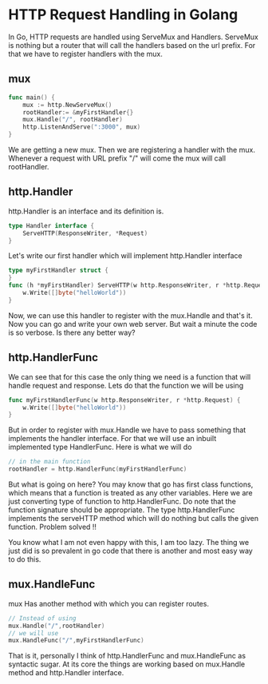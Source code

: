#  HTTP Request Handling in Golang

In Go, HTTP requests are handled using ServeMux and Handlers. ServeMux is nothing but a router that will call the handlers based on the url prefix.
For that we have to register handlers with the mux.

## mux
```go
func main() {
    mux := http.NewServeMux()
    rootHandler:= &myFirstHandler{}
	mux.Handle("/", rootHandler)
	http.ListenAndServe(":3000", mux)
}
```
We are getting a new mux. 
Then we are registering a handler with the mux. 
Whenever a request with URL prefix "/" will come the mux will call rootHandler. 

## http.Handler
http.Handler is an interface and its definition is. 
```go
type Handler interface {
    ServeHTTP(ResponseWriter, *Request)
}
```
Let's write our first handler which will implement http.Handler interface
```go
type myFirstHandler struct {
}
func (h *myFirstHandler) ServeHTTP(w http.ResponseWriter, r *http.Request) {
	w.Write([]byte("helloWorld"))
}
```
Now, we can use this handler to register with the mux.Handle and that's it. 
Now you can go and write your own web server.
But wait a minute the code is so verbose. Is there any better way?

## http.HandlerFunc
We can see that for this case the only thing we need is a function that will handle request and response. 
Lets do that the function we will be using
```go
func myFirstHandlerFunc(w http.ResponseWriter, r *http.Request) {
	w.Write([]byte("helloWorld"))
}
```
But in order to register with mux.Handle we have to pass something that implements the handler interface. 
For that we will use an inbuilt implemented type HandlerFunc. Here is what we will do
```go
// in the main function
rootHandler = http.HandlerFunc(myFirstHandlerFunc)
```
But what is going on here?
You may know that go has first class functions, which means that a function is treated as any other variables. 
Here we are just converting type of function to http.HandlerFunc. Do note that the function signature should be appropriate.
The type http.HandlerFunc implements the serveHTTP method which will do nothing but calls the given function. 
Problem solved !!

You know what I am not even happy with this, I am too lazy. The thing we just did is so prevalent in go code that there is another and most easy way to do this.

## mux.HandleFunc
mux Has another method with which you can register routes.
```go
// Instead of using
mux.Handle("/",rootHandler)
// we will use
mux.HandleFunc("/",myFirstHandlerFunc)
```

That is it, personally I think of http.HandlerFunc and mux.HandleFunc as syntactic sugar. 
At its core the things are working based on mux.Handle method and http.Handler interface.